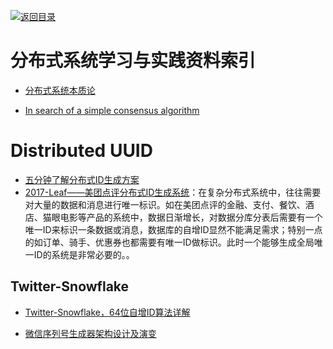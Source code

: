 [![返回目录](https://parg.co/UGo)](https://parg.co/b4z) 
 


# 分布式系统学习与实践资料索引



- [分布式系统本质论](http://www.52cs.org/) 



- [In search of a simple consensus algorithm](http://rystsov.info/2017/02/15/simple-consensus.html)

# Distributed UUID

- [五分钟了解分布式ID生成方案](http://mp.weixin.qq.com/s?__biz=MzA5ODM0NjA3NA==&mid=2651209088&idx=1&sn=640af6452e8644e65c5c5985eb405358&scene=4#wechat_redirect)
- [2017-Leaf——美团点评分布式ID生成系统](http://tech.meituan.com/MT_Leaf.html)：在复杂分布式系统中，往往需要对大量的数据和消息进行唯一标识。如在美团点评的金融、支付、餐饮、酒店、猫眼电影等产品的系统中，数据日渐增长，对数据分库分表后需要有一个唯一ID来标识一条数据或消息，数据库的自增ID显然不能满足需求；特别一点的如订单、骑手、优惠券也都需要有唯一ID做标识。此时一个能够生成全局唯一ID的系统是非常必要的。。

## Twitter-Snowflake

- [Twitter-Snowflake，64位自增ID算法详解](http://www.lanindex.com/twitter-snowflake%EF%BC%8C64%E4%BD%8D%E8%87%AA%E5%A2%9Eid%E7%AE%97%E6%B3%95%E8%AF%A6%E8%A7%A3/)

- [微信序列号生成器架构设计及演变](http://h2ex.com/1163)

